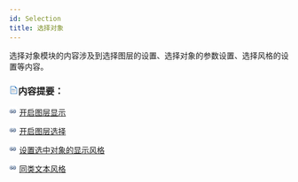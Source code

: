 ```yaml
---
id: Selection
title: 选择对象  
---  
```

 选择对象模块的内容涉及到选择图层的设置、选择对象的参数设置、选择风格的设置等内容。



 ### ![](../../../img/read.gif)内容提要：



 ![](../../../img/smalltitle.png) [开启图层显示](DTv2_Visible.html)



 ![](../../../img/smalltitle.png) [开启图层选择](DTv2_Selectable.html)



 ![](../../../img/smalltitle.png) [设置选中对象的显示风格](DTv2_SelectStyle.html)



 ![](../../../img/smalltitle.png) [同类文本风格](SameTypeTextStyle.html)

